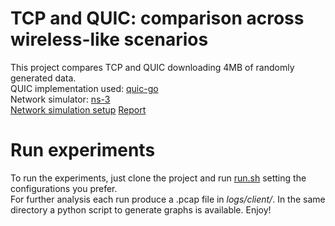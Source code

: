 # TCP and QUIC: comparison across wireless-like scenarios

This project compares TCP and QUIC downloading 4MB of randomly generated data.  
QUIC implementation used: [quic-go](https://github.com/quic-go/quic-go.git)  
Network simulator: [ns-3](https://www.nsnam.org/)  
[Network simulation setup](https://github.com/quic-interop/quic-network-simulator.git)
[Report](report.pdf)

# Run experiments

To run the experiments, just clone the project and run [run.sh](run.sh) setting the configurations you prefer.  
For further analysis each run produce a .pcap file in _logs/client/_.
In the same directory a python script to generate graphs is available. 
Enjoy!
